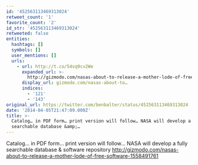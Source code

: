 ```yaml
---
id: '452563113469313024'
retweet_count: '1'
favorite_count: '2'
id_str: '452563113469313024'
retweeted: false
entities:
  hashtags: []
  symbols: []
  user_mentions: []
  urls:
    - url: http://t.co/54vq9cv2We
      expanded_url: >-
        http://gizmodo.com/nasas-about-to-release-a-mother-lode-of-free-software-1558491761
      display_url: gizmodo.com/nasas-about-to…
      indices:
        - '121'
        - '143'
original_url: https://twitter.com/benbalter/status/452563113469313024
date: '2014-04-05T21:47:09.000Z'
title: >-
  Catalog… in PDF form… print version will follow… NASA will develop a fully
  searchable database &amp;…
---
```


Catalog… in PDF form… print version will follow… NASA will develop a fully searchable database &amp; software repository http://gizmodo.com/nasas-about-to-release-a-mother-lode-of-free-software-1558491761